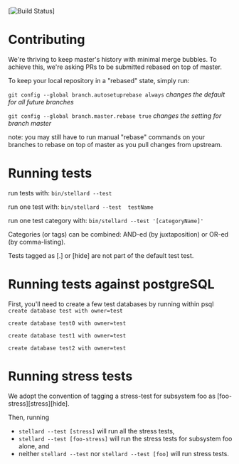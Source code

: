 [![Build Status](https://magnum.travis-ci.com/stellar/hayashi.svg?token=u11W8KHX2y4hfGqbzE1E)]

# Contributing

  We're thriving to keep master's history with minimal merge bubbles. To achieve this, we're asking PRs to be submitted rebased on top of master.

To keep your local repository in a "rebased" state, simply run:

`git config --global branch.autosetuprebase always` *changes the default for all future branches*  

`git config --global branch.master.rebase true` *changes the setting for branch master*

note: you may still have to run manual "rebase" commands on your branches to rebase on top of master as you pull changes from upstream.

# Running tests

run tests with:
  `bin/stellard --test`

run one test with:
  `bin/stellard --test  testName`

run one test category with:
  `bin/stellard --test '[categoryName]'`

Categories (or tags) can be combined: AND-ed (by juxtaposition) or OR-ed (by comma-listing).

Tests tagged as [.] or [hide] are not part of the default test test.

# Running tests against postgreSQL
 First, you'll need to create a few test databases by running within psql
`create database test with owner=test`

`create database test0 with owner=test`

`create database test1 with owner=test`

`create database test2 with owner=test`

# Running stress tests
We adopt the convention of tagging a stress-test for subsystem foo as [foo-stress][stress][hide].

Then, running
* `stellard --test [stress]` will run all the stress tests,
* `stellard --test [foo-stress]` will run the stress tests for subsystem foo alone, and
* neither `stellard --test` nor `stellard --test [foo]` will run stress tests.

